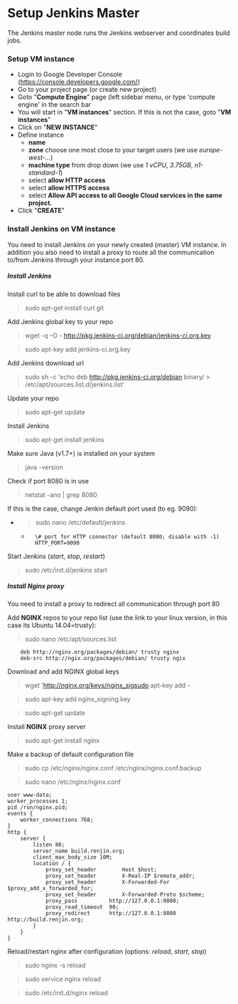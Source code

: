 
# Setup Jenkins Master

The Jenkins master node runs the Jenkins webserver and coordinates build jobs.

### Setup VM instance

* Login to Google Developer Console (https://console.developers.google.com/)
* Go to your project page (or create new project)
* Goto "**Compute Engine**" page (left sidebar menu, or type 'compute engine' in the search bar
* You will start in "**VM instances**" section. If this is not the case, goto "**VM instances**"
* Click on "**NEW INSTANCE**"
* Define instance
    * **name**
    * **zone** choose one most close to your target users (we use *europe-west-...*)
    * **machine type** from drop down (we use *1 vCPU*, *3.75GB*, *n1-standard-1*)
    * select **allow HTTP access**
    * select **allow HTTPS access**
    * select **Allow API access to all Google Cloud services in the same project.**
* Click "**CREATE**"

### Install Jenkins on VM instance

You need to install Jenkins on your newly created (master) VM instance. In addition you also need to install a proxy to route all the communication to/from Jenkins through your instance port 80.

##### Install Jenkins

Install curl to be able to download files

> sudo apt-get install curl git

Add Jenkins global key to your repo

> wget -q -O - http://pkg.jenkins-ci.org/debian/jenkins-ci.org.key

> sudo apt-key add jenkins-ci.org.key

Add Jenkins download url

> sudo sh -c 'echo deb http://pkg.jenkins-ci.org/debian binary/ > /etc/apt/sources.list.d/jenkins.list'

Update your repo

> sudo apt-get update

Install Jenkins

> sudo apt-get install jenkins

Make sure Java (v1.7+) is installed on your system

> java -version

Check if port 8080 is in use

> netstat -ano | grep 8080

If this is the case, change Jenkin default port used (to eg. 9090):

* > sudo nano /etc/default/jenkins

    *       \# port for HTTP connector (default 8080; disable with -1)
            HTTP_PORT=9090

Start Jenkins (*start*, *stop*, *restart*)

> sudo /etc/init.d/jenkins start

##### Install Nginx proxy
You need to install a proxy to redirect all communication through port 80

Add **NGINX** repos to your repo list (use the link to your linux version, in this case its Ubuntu 14.04=trusty):

> sudo nano /etc/apt/sources.list

		deb http://nginx.org/packages/debian/ trusty nginx
		deb-src http://ngix.org/packages/debian/ trusty ngix

Download and add NGINX global keys

> wget 'http://nginx.org/keys/nginx_sigsudo apt-key add -

> sudo apt-key add nginx_signing.key

> sudo apt-get update

Install **NGINX** proxy server

> sudo apt-get install nginx

Make a backup of default configuration file

> sudo cp /etc/nginx/nginx.conf /etc/nginx/nginx.conf.backup

> sudo nano /etc/nginx/nginx.conf

    user www-data;
    worker_processes 1;
    pid /run/nginx.pid;
    events {
        worker_connections 768;
    }
    http {
        server {
            listen 80;
            server_name build.renjin.org;
            client_max_body_size 10M;
            location / {
                proxy_set_header        Host $host;
                proxy_set_header        X-Real-IP $remote_addr;
                proxy_set_header        X-Forwarded-For $proxy_add_x_forwarded_for;
                proxy_set_header        X-Forwarded-Proto $scheme;
                proxy_pass          http://127.0.0.1:8080;
                proxy_read_timeout  90;
                proxy_redirect      http://127.0.0.1:8080 http://build.renjin.org;
            }
        }
    }

Reload/restart nginx after configuration (options: *reload*, *start*, *stop*)
> sudo nginx -s reload

> sudo service nginx reload

> sudo /etc/init.d/nginx reload